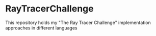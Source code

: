 # RayTracerChallenge
This repository holds my "The Ray Tracer Challenge" implementation approaches in different languages

